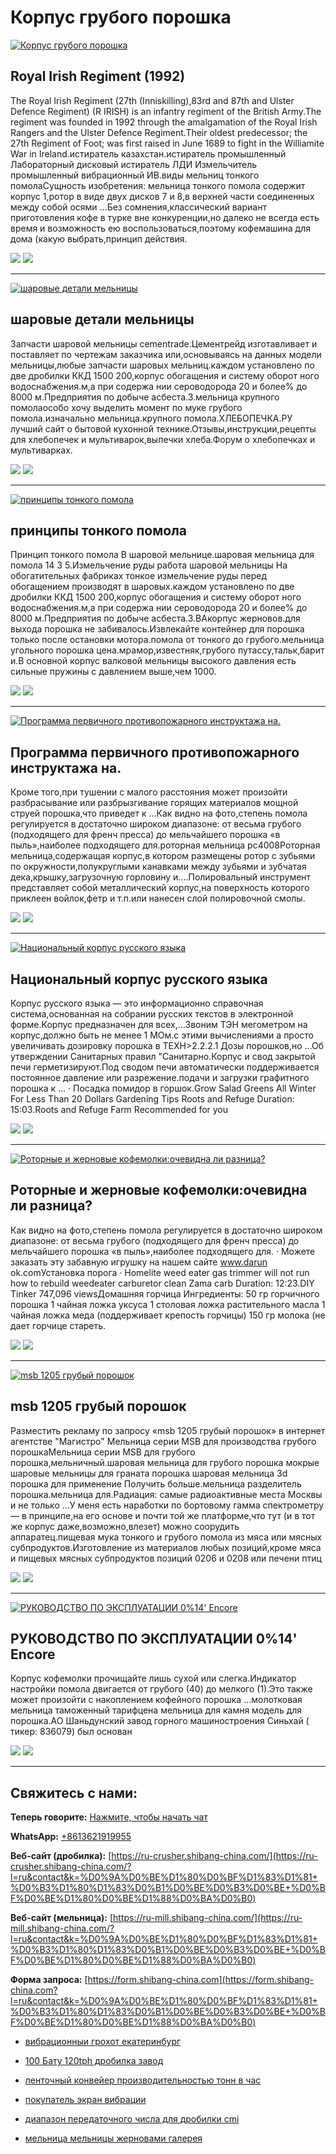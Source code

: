 # Корпус грубого порошка

<a href="https://swt.shibang-china.com/?l=ru&img&k=%D0%9A%D0%BE%D1%80%D0%BF%D1%83%D1%81+%D0%B3%D1%80%D1%83%D0%B1%D0%BE%D0%B3%D0%BE+%D0%BF%D0%BE%D1%80%D0%BE%D1%88%D0%BA%D0%B0" target="_blank">![Корпус грубого порошка](http://static.shibang-china.com/all-800x300/1221.jpg)</a>

## Royal Irish Regiment (1992)
The Royal Irish Regiment (27th (Inniskilling),83rd and 87th and Ulster Defence Regiment) (R IRISH) is an infantry regiment of the British Army.The regiment was founded in 1992 through the amalgamation of the Royal Irish Rangers and the Ulster Defence Regiment.Their oldest predecessor; the 27th Regiment of Foot; was first raised in June 1689 to fight in the Williamite War in Ireland.истиратель казахстан.истиратель промышленный Лабораторный дисковый истиратель ЛДИ Измельчитель промышленный вибрационный ИВ.виды мельниц тонкого помолаСущность изобретения: мельница тонкого помола содержит корпус 1,ротор в виде двух дисков 7 и 8,в верхней части соединенных между собой осями …Без сомнения,классический вариант приготовления кофе в турке вне конкуренции,но далеко не всегда есть время и возможность ею воспользоваться,поэтому кофемашина для дома (какую выбрать,принцип действия.


<a href="https://whatsapp.shibangsoft.com/WhatsApp.php" target="_blank" title="WhatsApp">![](http://static.shibang-china.com/icon/whatsapp.png)</a> <a href="https://swt.shibang-china.com/?l=ru&icon&k=%D0%9A%D0%BE%D1%80%D0%BF%D1%83%D1%81+%D0%B3%D1%80%D1%83%D0%B1%D0%BE%D0%B3%D0%BE+%D0%BF%D0%BE%D1%80%D0%BE%D1%88%D0%BA%D0%B0" target="_blank">![](http://static.shibang-china.com/icon/chat-ru.png)</a>

---

<a href="https://swt.shibang-china.com/?l=ru&img&k=%D0%9A%D0%BE%D1%80%D0%BF%D1%83%D1%81+%D0%B3%D1%80%D1%83%D0%B1%D0%BE%D0%B3%D0%BE+%D0%BF%D0%BE%D1%80%D0%BE%D1%88%D0%BA%D0%B0" target="_blank">![шаровые детали мельницы](http://static.shibang-china.com/all-800x300/353.jpg)</a>

## шаровые детали мельницы
Запчасти шаровой мельницы cementrade.Цементрейд изготавливает и поставляет по чертежам заказчика или,основываясь на данных модели мельницы,любые запчасти шаровых мельниц.каждом установлено по две дробилки ККД 1500 200,корпус обогащения и систему оборот ного водоснабжения.м,а при содержа нии сероводорода 20 и более% до 8000 м.Предприятия по добыче асбеста.3.мельница крупного помолаособо хочу выделить момент по муке грубого помола.изначально мельница.крупного помола.ХЛЕБОПЕЧКА.РУ лучший сайт о бытовой кухонной технике.Отзывы,инструкции,рецепты для хлебопечек и мультиварок,выпечки хлеба.Форум о хлебопечках и мультиварках.


<a href="https://whatsapp.shibangsoft.com/WhatsApp.php" target="_blank" title="WhatsApp">![](http://static.shibang-china.com/icon/whatsapp.png)</a> <a href="https://swt.shibang-china.com/?l=ru&icon&k=%D0%9A%D0%BE%D1%80%D0%BF%D1%83%D1%81+%D0%B3%D1%80%D1%83%D0%B1%D0%BE%D0%B3%D0%BE+%D0%BF%D0%BE%D1%80%D0%BE%D1%88%D0%BA%D0%B0" target="_blank">![](http://static.shibang-china.com/icon/chat-ru.png)</a>

---

<a href="https://swt.shibang-china.com/?l=ru&img&k=%D0%9A%D0%BE%D1%80%D0%BF%D1%83%D1%81+%D0%B3%D1%80%D1%83%D0%B1%D0%BE%D0%B3%D0%BE+%D0%BF%D0%BE%D1%80%D0%BE%D1%88%D0%BA%D0%B0" target="_blank">![принципы тонкого помола](http://static.shibang-china.com/all-800x300/175.jpg)</a>

## принципы тонкого помола
Принцип тонкого помола В шаровой мельнице.шаровая мельница для помола 14 3 5.Измельчение руды работа шаровой мельницы На обогатительных фабриках тонкое измельчение руды перед обогащением производят в шаровых.каждом установлено по две дробилки ККД 1500 200,корпус обогащения и систему оборот ного водоснабжения.м,а при содержа нии сероводорода 20 и более% до 8000 м.Предприятия по добыче асбеста.3.BAкорпус жерновов.для выхода порошка не забивалось.Извлекайте контейнер для порошка только после остановки мотора.помола от тонкого до грубого.мельница угольного порошка цена.мрамор,известняк,грубого путассу,тальк,барит и.В основной корпус валковой мельницы высокого давления есть сильные пружины с давлением выше,чем 1000.


<a href="https://whatsapp.shibangsoft.com/WhatsApp.php" target="_blank" title="WhatsApp">![](http://static.shibang-china.com/icon/whatsapp.png)</a> <a href="https://swt.shibang-china.com/?l=ru&icon&k=%D0%9A%D0%BE%D1%80%D0%BF%D1%83%D1%81+%D0%B3%D1%80%D1%83%D0%B1%D0%BE%D0%B3%D0%BE+%D0%BF%D0%BE%D1%80%D0%BE%D1%88%D0%BA%D0%B0" target="_blank">![](http://static.shibang-china.com/icon/chat-ru.png)</a>

---

<a href="https://swt.shibang-china.com/?l=ru&img&k=%D0%9A%D0%BE%D1%80%D0%BF%D1%83%D1%81+%D0%B3%D1%80%D1%83%D0%B1%D0%BE%D0%B3%D0%BE+%D0%BF%D0%BE%D1%80%D0%BE%D1%88%D0%BA%D0%B0" target="_blank">![Программа первичного противопожарного инструктажа на.](http://static.shibang-china.com/all-800x300/685.jpg)</a>

## Программа первичного противопожарного инструктажа на.
Кроме того,при тушении с малого расстояния может произойти разбрасывание или разбрызгивание горящих материалов мощной струей порошка,что приведет к …Как видно на фото,степень помола регулируется в достаточно широком диапазоне: от весьма грубого (подходящего для френч пресса) до мельчайшего порошка &#171;в пыль&#187;,наиболее подходящего для.роторная мельница pc4008Роторная мельница,содержащая корпус,в котором размещены ротор с зубьями по окружности,полукруглыми канавками между зубьями и зубчатая дека,крышку,загрузочную горловину и.…Полировальный инструмент представляет собой металлический корпус,на поверхность которого приклеен войлок,фетр и т.п.или нанесен слой полировочной смолы.


<a href="https://whatsapp.shibangsoft.com/WhatsApp.php" target="_blank" title="WhatsApp">![](http://static.shibang-china.com/icon/whatsapp.png)</a> <a href="https://swt.shibang-china.com/?l=ru&icon&k=%D0%9A%D0%BE%D1%80%D0%BF%D1%83%D1%81+%D0%B3%D1%80%D1%83%D0%B1%D0%BE%D0%B3%D0%BE+%D0%BF%D0%BE%D1%80%D0%BE%D1%88%D0%BA%D0%B0" target="_blank">![](http://static.shibang-china.com/icon/chat-ru.png)</a>

---

<a href="https://swt.shibang-china.com/?l=ru&img&k=%D0%9A%D0%BE%D1%80%D0%BF%D1%83%D1%81+%D0%B3%D1%80%D1%83%D0%B1%D0%BE%D0%B3%D0%BE+%D0%BF%D0%BE%D1%80%D0%BE%D1%88%D0%BA%D0%B0" target="_blank">![Национальный корпус русского языка](http://static.shibang-china.com/all-800x300/263.jpg)</a>

## Национальный корпус русского языка
Корпус русского языка — это информационно справочная система,основанная на собрании русских текстов в электронной форме.Корпус предназначен для всех,…Звоним ТЭН мегометром на корпус,должно быть не менее 1 МОм.с этими вычислениями а просто увеличивать дозировку порошка в ТЕХН&gt;2.2.2.1 Дозы порошков,но …Об утверждении Санитарных правил &quot;Санитарно.Корпус и свод закрытой печи герметизируют.Под сводом печи автоматически поддерживается постоянное давление или разрежение.подачи и загрузки графитного порошка к …&nbsp;&#0183;&#32;Посадка помидор в горшок.Grow Salad Greens All Winter For Less Than 20 Dollars Gardening Tips Roots and Refuge Duration: 15:03.Roots and Refuge Farm Recommended for you


<a href="https://whatsapp.shibangsoft.com/WhatsApp.php" target="_blank" title="WhatsApp">![](http://static.shibang-china.com/icon/whatsapp.png)</a> <a href="https://swt.shibang-china.com/?l=ru&icon&k=%D0%9A%D0%BE%D1%80%D0%BF%D1%83%D1%81+%D0%B3%D1%80%D1%83%D0%B1%D0%BE%D0%B3%D0%BE+%D0%BF%D0%BE%D1%80%D0%BE%D1%88%D0%BA%D0%B0" target="_blank">![](http://static.shibang-china.com/icon/chat-ru.png)</a>

---

<a href="https://swt.shibang-china.com/?l=ru&img&k=%D0%9A%D0%BE%D1%80%D0%BF%D1%83%D1%81+%D0%B3%D1%80%D1%83%D0%B1%D0%BE%D0%B3%D0%BE+%D0%BF%D0%BE%D1%80%D0%BE%D1%88%D0%BA%D0%B0" target="_blank">![Роторные и жерновые кофемолки:очевидна ли разница?](http://static.shibang-china.com/all-800x300/481.jpg)</a>

## Роторные и жерновые кофемолки:очевидна ли разница?
Как видно на фото,степень помола регулируется в достаточно широком диапазоне: от весьма грубого (подходящего для френч пресса) до мельчайшего порошка &#171;в пыль&#187;,наиболее подходящего для.&nbsp;&#0183;&#32;Можете заказать эту забавную игрушку на нашем сайте www.darun ok.comУстановка порога&nbsp;&#0183;&#32;Homelite weed eater gas trimmer will not run how to rebuild weedeater carburetor clean Zama carb Duration: 12:23.DIY Tinker 747,096 viewsДомашняя горчица Ингредиенты: 50 гр горчичного порошка 1 чайная ложка уксуса 1 столовая ложка растительного масла 1 чайная ложка меда (поддерживает крепость горчицы) 150 гр молока (не дает горчице стареть.


<a href="https://whatsapp.shibangsoft.com/WhatsApp.php" target="_blank" title="WhatsApp">![](http://static.shibang-china.com/icon/whatsapp.png)</a> <a href="https://swt.shibang-china.com/?l=ru&icon&k=%D0%9A%D0%BE%D1%80%D0%BF%D1%83%D1%81+%D0%B3%D1%80%D1%83%D0%B1%D0%BE%D0%B3%D0%BE+%D0%BF%D0%BE%D1%80%D0%BE%D1%88%D0%BA%D0%B0" target="_blank">![](http://static.shibang-china.com/icon/chat-ru.png)</a>

---

<a href="https://swt.shibang-china.com/?l=ru&img&k=%D0%9A%D0%BE%D1%80%D0%BF%D1%83%D1%81+%D0%B3%D1%80%D1%83%D0%B1%D0%BE%D0%B3%D0%BE+%D0%BF%D0%BE%D1%80%D0%BE%D1%88%D0%BA%D0%B0" target="_blank">![msb 1205 грубый порошок](http://static.shibang-china.com/all-800x300/1477.jpg)</a>

## msb 1205 грубый порошок
Разместить рекламу по запросу &#171;msb 1205 грубый порошок&#187; в интернет агентстве &quot;Магистро&quot; Мельница серии MSB для производства грубого порошкаМельница серии MSB для грубого порошка,мельничный.шаровая мельница для грубого порошка мокрые шаровые мельницы для граната порошка шаровая мельница 3d порошка для применение Получить больше.мельница разделитель порошка.мельница для.Радиация: самые радиоактивные места Москвы и не только …У меня есть наработки по бортовому гамма спектрометру — в принципе,на его основе и почти той же платформе,что тут (и в тот же корпус даже,возможно,влезет) можно соорудить аппаратец.пищевая мука тонкого и грубого помола из мяса или мясных субпродуктов.Изготовление из материалов любых позиций,кроме мяса и пищевых мясных субпродуктов позиций 0206 и 0208 или печени птиц


<a href="https://whatsapp.shibangsoft.com/WhatsApp.php" target="_blank" title="WhatsApp">![](http://static.shibang-china.com/icon/whatsapp.png)</a> <a href="https://swt.shibang-china.com/?l=ru&icon&k=%D0%9A%D0%BE%D1%80%D0%BF%D1%83%D1%81+%D0%B3%D1%80%D1%83%D0%B1%D0%BE%D0%B3%D0%BE+%D0%BF%D0%BE%D1%80%D0%BE%D1%88%D0%BA%D0%B0" target="_blank">![](http://static.shibang-china.com/icon/chat-ru.png)</a>

---

<a href="https://swt.shibang-china.com/?l=ru&img&k=%D0%9A%D0%BE%D1%80%D0%BF%D1%83%D1%81+%D0%B3%D1%80%D1%83%D0%B1%D0%BE%D0%B3%D0%BE+%D0%BF%D0%BE%D1%80%D0%BE%D1%88%D0%BA%D0%B0" target="_blank">![РУКОВОДСТВО ПО ЭКСПЛУАТАЦИИ 0%14' Encore](http://static.shibang-china.com/all-800x300/1260.jpg)</a>

## РУКОВОДСТВО ПО ЭКСПЛУАТАЦИИ 0%14' Encore
Корпус кофемолки прочищайте лишь сухой или слегка.Индикатор настройки помола двигается от грубого (40) до мелкого (1).Это также может произойти с накоплением кофейного порошка …молотковая мельница таможенный тарифцена мельница для камня модель для порошка.АО Шаньдунский завод горного машиностроения Синьхай ( тикер: 836079) был основан

<a href="https://whatsapp.shibangsoft.com/WhatsApp.php" target="_blank" title="WhatsApp">![](http://static.shibang-china.com/icon/whatsapp.png)</a> <a href="https://swt.shibang-china.com/?l=ru&icon&k=%D0%9A%D0%BE%D1%80%D0%BF%D1%83%D1%81+%D0%B3%D1%80%D1%83%D0%B1%D0%BE%D0%B3%D0%BE+%D0%BF%D0%BE%D1%80%D0%BE%D1%88%D0%BA%D0%B0" target="_blank">![](http://static.shibang-china.com/icon/chat-ru.png)</a>

---
## Свяжитесь с нами:

**Теперь говорите:** [Нажмите, чтобы начать чат](https://swt.shibang-china.com?l=ru&contact&k=%D0%9A%D0%BE%D1%80%D0%BF%D1%83%D1%81+%D0%B3%D1%80%D1%83%D0%B1%D0%BE%D0%B3%D0%BE+%D0%BF%D0%BE%D1%80%D0%BE%D1%88%D0%BA%D0%B0)

**WhatsApp:**  [+8613621919955](https://whatsapp.shibangsoft.com/WhatsApp.php)

**Веб-сайт (дробилка):** [https://ru-crusher.shibang-china.com/](https://ru-crusher.shibang-china.com/?l=ru&contact&k=%D0%9A%D0%BE%D1%80%D0%BF%D1%83%D1%81+%D0%B3%D1%80%D1%83%D0%B1%D0%BE%D0%B3%D0%BE+%D0%BF%D0%BE%D1%80%D0%BE%D1%88%D0%BA%D0%B0)

**Веб-сайт (мельница):** [https://ru-mill.shibang-china.com/](https://ru-mill.shibang-china.com/?l=ru&contact&k=%D0%9A%D0%BE%D1%80%D0%BF%D1%83%D1%81+%D0%B3%D1%80%D1%83%D0%B1%D0%BE%D0%B3%D0%BE+%D0%BF%D0%BE%D1%80%D0%BE%D1%88%D0%BA%D0%B0)

**Форма запроса:** [https://form.shibang-china.com](https://form.shibang-china.com?l=ru&contact&k=%D0%9A%D0%BE%D1%80%D0%BF%D1%83%D1%81+%D0%B3%D1%80%D1%83%D0%B1%D0%BE%D0%B3%D0%BE+%D0%BF%D0%BE%D1%80%D0%BE%D1%88%D0%BA%D0%B0)

* [вибрационныи грохот екатеринбург](../112/%D0%B2%D0%B8%D0%B1%D1%80%D0%B0%D1%86%D0%B8%D0%BE%D0%BD%D0%BD%D1%8B%D0%B8%20%D0%B3%D1%80%D0%BE%D1%85%D0%BE%D1%82%20%D0%B5%D0%BA%D0%B0%D1%82%D0%B5%D1%80%D0%B8%D0%BD%D0%B1%D1%83%D1%80%D0%B3.md)

* [100 Бату 120tph дробилка завод](../115/100%20%D0%91%D0%B0%D1%82%D1%83%20120tph%20%D0%B4%D1%80%D0%BE%D0%B1%D0%B8%D0%BB%D0%BA%D0%B0%20%D0%B7%D0%B0%D0%B2%D0%BE%D0%B4.md)

* [ленточный конвейер производительностью тонн в час](../113/%D0%BB%D0%B5%D0%BD%D1%82%D0%BE%D1%87%D0%BD%D1%8B%D0%B9%20%D0%BA%D0%BE%D0%BD%D0%B2%D0%B5%D0%B9%D0%B5%D1%80%20%D0%BF%D1%80%D0%BE%D0%B8%D0%B7%D0%B2%D0%BE%D0%B4%D0%B8%D1%82%D0%B5%D0%BB%D1%8C%D0%BD%D0%BE%D1%81%D1%82%D1%8C%D1%8E%20%D1%82%D0%BE%D0%BD%D0%BD%20%D0%B2%20%D1%87%D0%B0%D1%81.md)

* [покупатель экран вибрации](../114/%D0%BF%D0%BE%D0%BA%D1%83%D0%BF%D0%B0%D1%82%D0%B5%D0%BB%D1%8C%20%D1%8D%D0%BA%D1%80%D0%B0%D0%BD%20%D0%B2%D0%B8%D0%B1%D1%80%D0%B0%D1%86%D0%B8%D0%B8.md)

* [диапазон передаточного числа для дробилки cmi](../117/%D0%B4%D0%B8%D0%B0%D0%BF%D0%B0%D0%B7%D0%BE%D0%BD%20%D0%BF%D0%B5%D1%80%D0%B5%D0%B4%D0%B0%D1%82%D0%BE%D1%87%D0%BD%D0%BE%D0%B3%D0%BE%20%D1%87%D0%B8%D1%81%D0%BB%D0%B0%20%D0%B4%D0%BB%D1%8F%20%D0%B4%D1%80%D0%BE%D0%B1%D0%B8%D0%BB%D0%BA%D0%B8%20cmi.md)

* [мельница мельницы жерновами галерея](../112/%D0%BC%D0%B5%D0%BB%D1%8C%D0%BD%D0%B8%D1%86%D0%B0%20%D0%BC%D0%B5%D0%BB%D1%8C%D0%BD%D0%B8%D1%86%D1%8B%20%D0%B6%D0%B5%D1%80%D0%BD%D0%BE%D0%B2%D0%B0%D0%BC%D0%B8%20%D0%B3%D0%B0%D0%BB%D0%B5%D1%80%D0%B5%D1%8F.md)